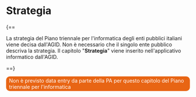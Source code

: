 # Strategia

{==

La strategia del Piano triennale per l'informatica degli enti pubblici italiani viene decisa dall'AGID. 
Non è necessario che il singolo ente pubblico descriva la strategia. Il capitolo "**Strategia**" viene inserito nell'applicativo informatico dall'AGID.

==}

<p><span style="background-color: #e86514; color: #ffffff; display: inline-block; padding: 3px 8px; border-radius: 10px;">Non è previsto data entry da parte della PA per questo capitolo del Piano triennale per l'informatica</span> </p>

